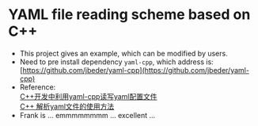 # YAML file reading scheme based on C++    
* This project gives an example, which can be modified by users.         
* Need to pre install dependency `yaml-cpp`, which address is:    
 [https://github.com/jbeder/yaml-cpp](https://github.com/jbeder/yaml-cpp)
* Reference:    
 [C++开发中利用yaml-cpp读写yaml配置文件](https://blog.csdn.net/briblue/article/details/89515470)     
 [C++ 解析yaml文件的使用方法](https://blog.csdn.net/sunlin972913894/article/details/103038082)   
* Frank is ... emmmmmmmm ... excellent ...   
